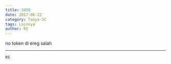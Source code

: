 ```yaml
---
title: 3458
date: 2017-06-22
category: Tanya-SC
tags: Lainnya
author: RS
---
```


no token di ereg salah

---



`RS`
